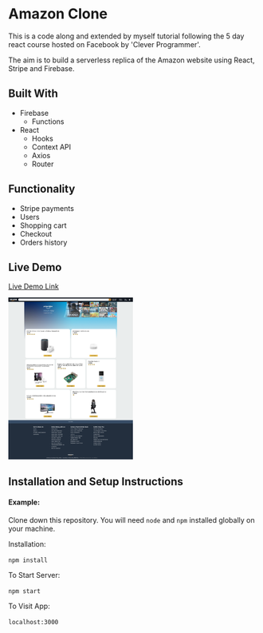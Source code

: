 # Amazon Clone

This is a code along and extended by myself tutorial following the 5 day react course hosted on Facebook by 'Clever Programmer'.

The aim is to build a serverless replica of the Amazon website using React, Stripe and Firebase.

## Built With

- Firebase
  - Functions
- React
  - Hooks
  - Context API
  - Axios
  - Router

## Functionality

- Stripe payments
- Users
- Shopping cart
- Checkout
- Orders history

## Live Demo

[Live Demo Link](https://clone-aa0a9.web.app/)

<img src="public/screencapture-clone-aa0a9-web-app-2020-10-01-23_45_23.png" width="250"  >

## Installation and Setup Instructions

#### Example:

Clone down this repository. You will need `node` and `npm` installed globally on your machine.

Installation:

`npm install`

To Start Server:

`npm start`

To Visit App:

`localhost:3000`
